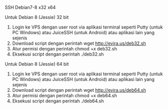 SSH Debian7-8 x32 x64

Untuk Debian 8 (Jessie) 32 bit
 1. Login ke VPS dengan user root via aplikasi terminal seperti Putty (untuk PC Windows) atau JuiceSSH (untuk Android) atau aplikasi lain yang sejenis
2. Download script dengan perintah
wget http://evira.us/deb32.sh
3. Atur permisi dengan perintah
chmod +x deb32.sh
4. Eksekusi script dengan perintah
./deb32.sh

Untuk Debian 8 (Jessie) 64 bit
1. Login ke VPS dengan user root via aplikasi terminal seperti Putty (untuk PC Windows) atau JuiceSSH (untuk Android) atau aplikasi lain yang sejenis
2. Download script dengan perintah
wget http://evira.us/deb64.sh
3. Atur permisi dengan perintah
chmod +x deb64.sh
4. Eksekusi script dengan perintah
./deb64.sh
